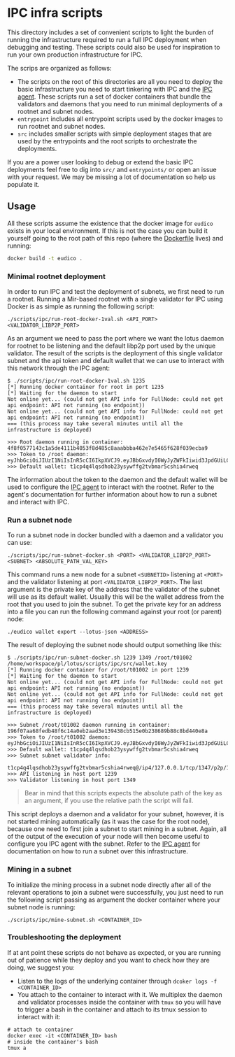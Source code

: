 # IPC infra scripts
This directory includes a set of convenient scripts to light the burden of running the infrastructure required to run a full IPC deployment when debugging and testing. These scripts could also be used for inspiration to run your own production infrastructure for IPC.

The scrips are organized as follows:
- The scripts on the root of this directories are all you need to deploy the basic infrastructure you need to start tinkering with IPC and the [IPC agent](https://github.com/consensus-shipyard/ipc-agent). These scripts run a set of docker containers that bundle the validators and daemons that you need to run minimal deployments of a rootnet and subnet nodes.
- `entrypoint` includes all entrypoint scripts used by the docker images to run rootnet and subnet nodes.
- `src` includes smaller scripts with simple deployment stages that are used by the entrypoints and the root scripts to orchestrate the deployments.

If you are a power user looking to debug or extend the basic IPC deployments feel free to dig into `src/` and `entrypoints/` or open an issue with your request. We may be missing a lot of documentation so help us populate it.

## Usage
All these scripts assume the existence that the docker image for `eudico` exists in your local environment. If this is not the case you can build it yourself going to the root path of this repo (where the [Dockerfile](../../Dockerfile) lives) and running:

```bash
docker build -t eudico .
```

### Minimal rootnet deployment
In order to run IPC and test the deployment of subnets, we first need to run a rootnet. Running a Mir-based rootnet with a single validator for IPC using Docker is as simple as running the following script:
```
./scripts/ipc/run-root-docker-1val.sh <API_PORT> <VALIDATOR_LIBP2P_PORT>
```
As an argument we need to pass the port where we want the lotus daemon for rootnet to be listening and the default libp2p port used by the unique validator. The result of the scripts is the deployment of this single validator subnet and the api token and default wallet that we can use to interact with this network through the IPC agent: 
```
$ ./scripts/ipc/run-root-docker-1val.sh 1235
[*] Running docker container for root in port 1235
[*] Waiting for the daemon to start
Not online yet... (could not get API info for FullNode: could not get api endpoint: API not running (no endpoint))
Not online yet... (could not get API info for FullNode: could not get api endpoint: API not running (no endpoint))
=== (this process may take several minutes until all the infrastructure is deployed)

>>> Root daemon running in container: 4f8f0577143c1a5de4111b4053f8d485c8aaabbba462e7e5465f628f039ecba9
>>> Token to /root daemon: eyJhbGciOiJIUzI1NiIsInR5cCI6IkpXVCJ9.eyJBbGxvdyI6WyJyZWFkIiwid3JpdGUiLCJzaWduIiwiYWRtaW4iXX0._-2xzek2c3QzYqt5MWdQYrpRtK_Kqi8uEu3bvcm0i40
>>> Default wallet: t1cp4q4lqsdhob23ysywffg2tvbmar5cshia4rweq
```
The information about the token to the daemon and the default wallet will be used to configure the [IPC agent](https://github.com/consensus-shipyard/ipc-agent) to interact with the rootnet. Refer to the agent's documentation for further information about how to run a subnet and interact with IPC.

### Run a subnet node
To run a subnet node in docker bundled with a daemon and a validator you can use: 
```
./scripts/ipc/run-subnet-docker.sh <PORT> <VALIDATOR_LIBP2P_PORT> <SUBNET> <ABSOLUTE_PATH_VAL_KEY>
```
This command runs a new node for a subnet `<SUBNETID>` listening at `<PORT>` and the validator listening at port `<VALIDATOR_LIBP2P_PORT>`. The last argument is the private key of the address that the validator of the subnet will use as its default wallet. Usually this will be the wallet address from the root that you used to join the subnet. To get the private key for an address into a file you can run the following command against your root (or parent) node:
```
./eudico wallet export --lotus-json <ADDRESS>
```
The result of deploying the subnet node should output something like this:
```
$ ./scripts/ipc/run-subnet-docker.sh 1239 1349 /root/t01002 /home/workspace/pl/lotus/scripts/ipc/src/wallet.key
[*] Running docker container for /root/t01002 in port 1239
[*] Waiting for the daemon to start
Not online yet... (could not get API info for FullNode: could not get api endpoint: API not running (no endpoint))
Not online yet... (could not get API info for FullNode: could not get api endpoint: API not running (no endpoint))
=== (this process may take several minutes until all the infrastructure is deployed)

>>> Subnet /root/t01002 daemon running in container: 196f07aa68fedb48f6c14a0eb2aad3e139438cb515e0b238689b88c8bd440e8a
>>> Token to /root/t01002 daemon: eyJhbGciOiJIUzI1NiIsInR5cCI6IkpXVCJ9.eyJBbGxvdyI6WyJyZWFkIiwid3JpdGUiLCJzaWduIiwiYWRtaW4iXX0.dR5L79UIi1ZoPlvaW1Taxyc4nujxRw2elCU85yvi7vc
>>> Default wallet: t1cp4q4lqsdhob23ysywffg2tvbmar5cshia4rweq
>>> Subnet subnet validator info:
 t1cp4q4lqsdhob23ysywffg2tvbmar5cshia4rweq@/ip4/127.0.0.1/tcp/1347/p2p/12D3KooWNWKXfw86CswD9yqZgPu5Dp2mhAcFRPXpXFe53aARYtTJJYtTJ
>>> API listening in host port 1239
>>> Validator listening in host port 1349
```
> Bear in mind that this scripts expects the absolute path of the key as an argument, if you use the relative path the script will fail.

This script deploys a daemon and a validator for your subnet, however, it is not started mining automatically (as it was the case for the root node), because one need to first join a subnet to start mining in a subnet. Again, all of the output of the execution of your node will then become useful to configure you IPC agent with the subnet. Refer to the [IPC agent](https://github.com/consensus-shipyard/ipc-agent) for documentation on how to run a subnet over this infrastructure.

### Mining in a subnet
To initialize the mining process in a subnet node directly after all of the relevant operations to join a subnet were successfully, you just need to run the following script passing as argument the docker container where your subnet node is running: 
```
./scripts/ipc/mine-subnet.sh <CONTAINER_ID>
```

### Troubleshooting the deployment
If at ant point these scripts do not behave as expected, or you are running out of patience while they deploy and you want to check how they are doing, we suggest you:
- Listen to the logs of the underlying container through `dcoker logs -f <CONTAINER_ID>`
- You attach to the container to interact with it. We multiplex the daemon and validator processes inside the container with `tmux` so you will have to trigger a bash in the container and attach to its tmux session to interact with it: 
```
# attach to container
docker exec -it <CONTAINER_ID> bash
# inside the container's bash
tmux a
```
